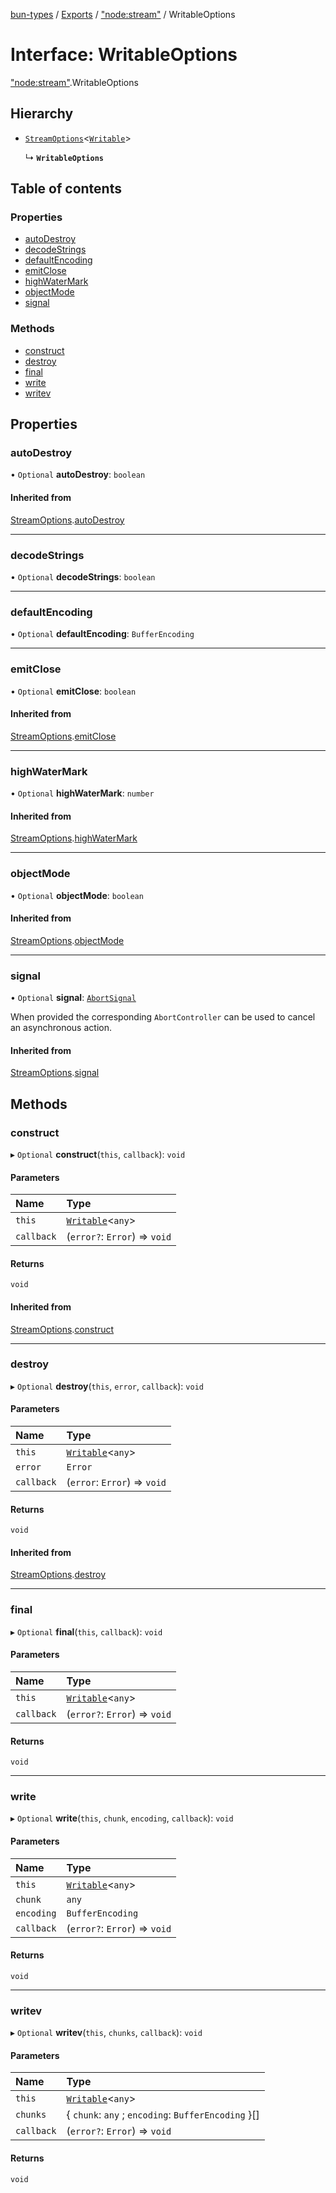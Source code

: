 [bun-types](https://github.com/oven-sh/bun-types/blob/master/api-docs/README.md) / [Exports](https://github.com/oven-sh/bun-types/blob/master/api-docs/modules.md) / ["node:stream"](https://github.com/oven-sh/bun-types/blob/master/api-docs/modules/node_stream_.md) / WritableOptions

# Interface: WritableOptions

["node:stream"](https://github.com/oven-sh/bun-types/blob/master/api-docs/modules/node_stream_.md).WritableOptions

## Hierarchy

- [`StreamOptions`](https://github.com/oven-sh/bun-types/blob/master/api-docs/interfaces/stream_.StreamOptions.md)<[`Writable`](https://github.com/oven-sh/bun-types/blob/master/api-docs/classes/stream_.Writable.md)\>

  ↳ **`WritableOptions`**

## Table of contents

### Properties

- [autoDestroy](https://github.com/oven-sh/bun-types/blob/master/api-docs/interfaces/node_stream_.WritableOptions.md#autodestroy)
- [decodeStrings](https://github.com/oven-sh/bun-types/blob/master/api-docs/interfaces/node_stream_.WritableOptions.md#decodestrings)
- [defaultEncoding](https://github.com/oven-sh/bun-types/blob/master/api-docs/interfaces/node_stream_.WritableOptions.md#defaultencoding)
- [emitClose](https://github.com/oven-sh/bun-types/blob/master/api-docs/interfaces/node_stream_.WritableOptions.md#emitclose)
- [highWaterMark](https://github.com/oven-sh/bun-types/blob/master/api-docs/interfaces/node_stream_.WritableOptions.md#highwatermark)
- [objectMode](https://github.com/oven-sh/bun-types/blob/master/api-docs/interfaces/node_stream_.WritableOptions.md#objectmode)
- [signal](https://github.com/oven-sh/bun-types/blob/master/api-docs/interfaces/node_stream_.WritableOptions.md#signal)

### Methods

- [construct](https://github.com/oven-sh/bun-types/blob/master/api-docs/interfaces/node_stream_.WritableOptions.md#construct)
- [destroy](https://github.com/oven-sh/bun-types/blob/master/api-docs/interfaces/node_stream_.WritableOptions.md#destroy)
- [final](https://github.com/oven-sh/bun-types/blob/master/api-docs/interfaces/node_stream_.WritableOptions.md#final)
- [write](https://github.com/oven-sh/bun-types/blob/master/api-docs/interfaces/node_stream_.WritableOptions.md#write)
- [writev](https://github.com/oven-sh/bun-types/blob/master/api-docs/interfaces/node_stream_.WritableOptions.md#writev)

## Properties

### autoDestroy

• `Optional` **autoDestroy**: `boolean`

#### Inherited from

[StreamOptions](https://github.com/oven-sh/bun-types/blob/master/api-docs/interfaces/stream_.StreamOptions.md).[autoDestroy](https://github.com/oven-sh/bun-types/blob/master/api-docs/interfaces/stream_.StreamOptions.md#autodestroy)

___

### decodeStrings

• `Optional` **decodeStrings**: `boolean`

___

### defaultEncoding

• `Optional` **defaultEncoding**: `BufferEncoding`

___

### emitClose

• `Optional` **emitClose**: `boolean`

#### Inherited from

[StreamOptions](https://github.com/oven-sh/bun-types/blob/master/api-docs/interfaces/stream_.StreamOptions.md).[emitClose](https://github.com/oven-sh/bun-types/blob/master/api-docs/interfaces/stream_.StreamOptions.md#emitclose)

___

### highWaterMark

• `Optional` **highWaterMark**: `number`

#### Inherited from

[StreamOptions](https://github.com/oven-sh/bun-types/blob/master/api-docs/interfaces/stream_.StreamOptions.md).[highWaterMark](https://github.com/oven-sh/bun-types/blob/master/api-docs/interfaces/stream_.StreamOptions.md#highwatermark)

___

### objectMode

• `Optional` **objectMode**: `boolean`

#### Inherited from

[StreamOptions](https://github.com/oven-sh/bun-types/blob/master/api-docs/interfaces/stream_.StreamOptions.md).[objectMode](https://github.com/oven-sh/bun-types/blob/master/api-docs/interfaces/stream_.StreamOptions.md#objectmode)

___

### signal

• `Optional` **signal**: [`AbortSignal`](https://github.com/oven-sh/bun-types/blob/master/api-docs/modules.md#abortsignal)

When provided the corresponding `AbortController` can be used to cancel an asynchronous action.

#### Inherited from

[StreamOptions](https://github.com/oven-sh/bun-types/blob/master/api-docs/interfaces/stream_.StreamOptions.md).[signal](https://github.com/oven-sh/bun-types/blob/master/api-docs/interfaces/stream_.StreamOptions.md#signal)

## Methods

### construct

▸ `Optional` **construct**(`this`, `callback`): `void`

#### Parameters

| Name | Type |
| :------ | :------ |
| `this` | [`Writable`](https://github.com/oven-sh/bun-types/blob/master/api-docs/classes/stream_.Writable.md)<`any`\> |
| `callback` | (`error?`: `Error`) => `void` |

#### Returns

`void`

#### Inherited from

[StreamOptions](https://github.com/oven-sh/bun-types/blob/master/api-docs/interfaces/stream_.StreamOptions.md).[construct](https://github.com/oven-sh/bun-types/blob/master/api-docs/interfaces/stream_.StreamOptions.md#construct)

___

### destroy

▸ `Optional` **destroy**(`this`, `error`, `callback`): `void`

#### Parameters

| Name | Type |
| :------ | :------ |
| `this` | [`Writable`](https://github.com/oven-sh/bun-types/blob/master/api-docs/classes/stream_.Writable.md)<`any`\> |
| `error` | `Error` |
| `callback` | (`error`: `Error`) => `void` |

#### Returns

`void`

#### Inherited from

[StreamOptions](https://github.com/oven-sh/bun-types/blob/master/api-docs/interfaces/stream_.StreamOptions.md).[destroy](https://github.com/oven-sh/bun-types/blob/master/api-docs/interfaces/stream_.StreamOptions.md#destroy)

___

### final

▸ `Optional` **final**(`this`, `callback`): `void`

#### Parameters

| Name | Type |
| :------ | :------ |
| `this` | [`Writable`](https://github.com/oven-sh/bun-types/blob/master/api-docs/classes/stream_.Writable.md)<`any`\> |
| `callback` | (`error?`: `Error`) => `void` |

#### Returns

`void`

___

### write

▸ `Optional` **write**(`this`, `chunk`, `encoding`, `callback`): `void`

#### Parameters

| Name | Type |
| :------ | :------ |
| `this` | [`Writable`](https://github.com/oven-sh/bun-types/blob/master/api-docs/classes/stream_.Writable.md)<`any`\> |
| `chunk` | `any` |
| `encoding` | `BufferEncoding` |
| `callback` | (`error?`: `Error`) => `void` |

#### Returns

`void`

___

### writev

▸ `Optional` **writev**(`this`, `chunks`, `callback`): `void`

#### Parameters

| Name | Type |
| :------ | :------ |
| `this` | [`Writable`](https://github.com/oven-sh/bun-types/blob/master/api-docs/classes/stream_.Writable.md)<`any`\> |
| `chunks` | { `chunk`: `any` ; `encoding`: `BufferEncoding`  }[] |
| `callback` | (`error?`: `Error`) => `void` |

#### Returns

`void`
